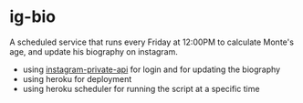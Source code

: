 # ig-bio

A scheduled service that runs every Friday at 12:00PM to calculate Monte's age, and update his biography on instagram.

- using [instagram-private-api](https://github.com/dilame/instagram-private-api) for login and for updating the biography
- using heroku for deployment
- using heroku scheduler for running the script at a specific time
